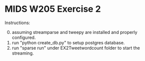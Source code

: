 # MIDS W205 Exercise 2

Instructions:

0. assuming streamparse and tweepy are installed and properly configured.
1. run "python create_db.py" to setup postgres database.
2. run "sparse run" under EX2Tweetwordcount folder to start the streaming.
